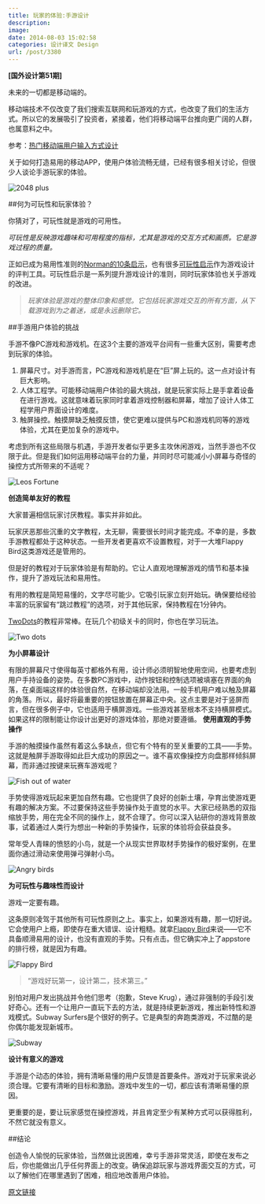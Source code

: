 ```yaml
---
title: 玩家的体验:手游设计
description: 
image: 
date: 2014-08-03 15:02:58
categories: 设计译文 Design
url: /post/3380
---
```


**[国外设计第51期]**

未来的一切都是移动端的。

移动端技术不仅改变了我们搜索互联网和玩游戏的方式，也改变了我们的生活方式。所以它的发展吸引了投资者，紧接着，他们将移动端平台推向更广阔的人群，也属意料之中。

参考：[热门移动端用户输入方式设计](http://designmodo.com/user-input-patterns-mobile/)

关于如何打造易用的移动APP，使用户体验流畅无缝，已经有很多相关讨论，但很少人谈论手游玩家的体验。

![2048 plus](http://designmodo.com/wp-content/uploads/2014/07/2048-plus.png)

##何为可玩性和玩家体验？

你猜对了，可玩性就是游戏的可用性。

*可玩性是反映游戏趣味和可用程度的指标，尤其是游戏的交互方式和画质。它是游戏过程的质量。*

正如已成为易用性准则的[Norman的10条启示](http://www.nngroup.com/articles/ten-usability-heuristics/)，也有很多[可玩性启示](http://userbehavioristics.com/downloads/usingheuristics.pdf)作为游戏设计的评判工具。可玩性启示是一系列提升游戏设计的准则，同时玩家体验也关乎游戏的改进。

> *玩家体验是游戏的整体印象和感觉。它包括玩家游戏交互的所有方面，从下载游戏到为之着迷，或是永远删除它。*

##手游用户体验的挑战

手游不像PC游戏和游戏机。在这3个主要的游戏平台间有一些重大区别，需要考虑到玩家的体验。

1. 屏幕尺寸。对手游而言，PC游戏和游戏机是在“巨”屏上玩的。这一点对设计有巨大影响。
2. 人体工程学。可能移动端用户体验的最大挑战，就是玩家实际上是手拿着设备在进行游戏。这就意味着玩家同时拿着游戏控制器和屏幕，增加了设计人体工程学用户界面设计的难度。
3. 触屏操控。触摸屏缺乏触摸反馈，使它更难以提供与PC和游戏机同等的游戏体验，尤其在更加复杂的游戏中。

考虑到所有这些局限与机遇，手游开发者似乎更多主攻休闲游戏，当然手游也不仅限于此。但是我们如何运用移动端平台的力量，并同时尽可能减小小屏幕与奇怪的操控方式所带来的不适呢？

![Leos Fortune](http://designmodo.com/wp-content/uploads/2014/07/Leos.jpg)

**创造简单友好的教程**

大家普遍相信玩家讨厌教程。事实并非如此。

玩家厌恶那些沉重的文字教程，太无聊，需要很长时间才能完成。不幸的是，多数手游教程都处于这种状态。一些开发者更喜欢不设置教程，对于一大堆Flappy Bird这类游戏还是管用的。

但是好的教程对于玩家体验是有帮助的。它让人直观地理解游戏的情节和基本操作，提升了游戏玩法和易用性。

有用的教程是简短易懂的，文字尽可能少。它吸引玩家立刻开始玩。确保要给经验丰富的玩家留有“跳过教程”的选项，对于其他玩家，保持教程在1分钟内。

[TwoDots](http://weplaydots.com/twodots/)的教程非常棒。在玩几个初级关卡的同时，你也在学习玩法。

![Two dots](http://designmodo.com/wp-content/uploads/2014/07/twodots.png)

**为小屏幕设计**

有限的屏幕尺寸使得每英寸都格外有用，设计师必须明智地使用空间，也要考虑到用户手持设备的姿势。在多数PC游戏中，动作按钮和控制选项被填塞在界面的角落，在桌面端这样的体验很自然，在移动端却没法用。一般手机用户难以触及屏幕的角落。所以，最好将最重要的按钮放置在屏幕正中央。这点主要是对于竖屏而言，但在很多例子中，它也适用于横屏游戏。一些游戏甚至根本不支持横屏模式。如果这样的限制能让你设计出更好的游戏体验，那绝对要遵循。
**使用直观的手势操作**

手游的触摸操作虽然有着这么多缺点，但它有个特有的至关重要的工具——手势。这就是触屏手游取得如此巨大成功的原因之一。谁不喜欢像操控方向盘那样倾斜屏幕，而非通过按键来玩赛车游戏呢？

![Fish out of water](http://designmodo.com/wp-content/uploads/2014/07/fishoutofwater.png)

手势使得游戏玩起来更加自然有趣。它也提供了良好的创新土壤，孕育出使游戏更有趣的解决方案。不过要保持这些手势操作处于直觉的水平。大家已经熟悉的双指缩放手势，用在完全不同的操作上，就不合理了。你可以深入钻研你的游戏背景故事，试着通过人类行为想出一种新的手势操作，玩家的体验将会获益良多。

常年受人青睐的愤怒的小鸟，就是一个从现实世界取材手势操作的极好案例，在里面你通过滑动来使用弹弓弹射小鸟。

![Angry birds](http://designmodo.com/wp-content/uploads/2014/07/angry-birds.png)

**为可玩性与趣味性而设计**

游戏一定要有趣。

这条原则凌驾于其他所有可玩性原则之上。事实上，如果游戏有趣，那一切好说。它会使用户上瘾，即使存在重大错误、设计粗糙。就拿[Flappy Bird](http://flappybird.io/)来说——它不具备顺滑易用的设计，也没有直观的手势。只有点击。但它确实冲上了appstore的排行榜，就是因为有趣。

![Flappy Bird](http://designmodo.com/wp-content/uploads/2014/07/flappy.png)

> “游戏好玩第一，设计第二，技术第三。”

别怕对用户发出挑战并令他们思考（抱歉，Steve Krug），通过非强制的手段引发好奇心。还有一个让用户一直玩下去的方法，就是持续更新游戏，推出新特性和游戏模式。Subway Surfers是个很好的例子。它是典型的奔跑类游戏，不过酷的是你偶尔能发现新城市。

![Subway](http://designmodo.com/wp-content/uploads/2014/07/subway.png)

**设计有意义的游戏**

手游是个动态的体验，拥有清晰易懂的用户反馈是首要条件。游戏对于玩家来说必须合理。它要有清晰的目标和激励。游戏中发生的一切，都应该有清晰易懂的原因。

更重要的是，要让玩家感觉在操控游戏，并且肯定至少有某种方式可以获得胜利，不然它就没有意义。

##结论

创造令人愉悦的玩家体验，当然做比说困难，幸亏手游非常灵活，即使在发布之后，你也能做出几乎任何界面上的改变。确保追踪玩家与游戏界面交互的方式，可以了解他们在哪里遇到了困难，相应地改善用户体验。

[原文链接](http://designmodo.com/mobile-games-ux/)